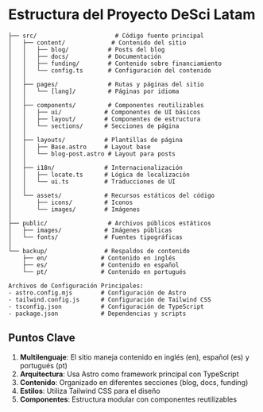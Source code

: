 # Estructura del Proyecto DeSci Latam

```
├── src/                      # Código fuente principal
│   ├── content/             # Contenido del sitio
│   │   ├── blog/           # Posts del blog
│   │   ├── docs/           # Documentación
│   │   ├── funding/        # Contenido sobre financiamiento
│   │   └── config.ts       # Configuración del contenido
│   │
│   ├── pages/              # Rutas y páginas del sitio
│   │   └── [lang]/         # Páginas por idioma
│   │
│   ├── components/         # Componentes reutilizables
│   │   ├── ui/            # Componentes de UI básicos
│   │   ├── layout/        # Componentes de estructura
│   │   └── sections/      # Secciones de página
│   │
│   ├── layouts/           # Plantillas de página
│   │   ├── Base.astro     # Layout base
│   │   └── blog-post.astro # Layout para posts
│   │
│   ├── i18n/              # Internacionalización
│   │   ├── locate.ts      # Lógica de localización
│   │   └── ui.ts          # Traducciones de UI
│   │
│   └── assets/            # Recursos estáticos del código
│       ├── icons/         # Iconos
│       └── images/        # Imágenes
│
├── public/                 # Archivos públicos estáticos
│   ├── images/            # Imágenes públicas
│   └── fonts/             # Fuentes tipográficas
│
└── backup/                # Respaldos de contenido
    ├── en/               # Contenido en inglés
    ├── es/               # Contenido en español
    └── pt/               # Contenido en portugués

Archivos de Configuración Principales:
- astro.config.mjs        # Configuración de Astro
- tailwind.config.js      # Configuración de Tailwind CSS
- tsconfig.json           # Configuración de TypeScript
- package.json            # Dependencias y scripts
```

## Puntos Clave

1. **Multilenguaje**: El sitio maneja contenido en inglés (en), español (es) y portugués (pt)
2. **Arquitectura**: Usa Astro como framework principal con TypeScript
3. **Contenido**: Organizado en diferentes secciones (blog, docs, funding)
4. **Estilos**: Utiliza Tailwind CSS para el diseño
5. **Componentes**: Estructura modular con componentes reutilizables

